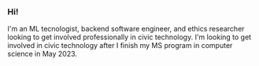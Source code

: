 ### Hi!

I'm an ML tecnologist, backend software engineer, and ethics researcher looking to get involved professionally in civic technology.  I'm looking to get involved in civic technology after I finish my MS program in computer science in May 2023.

<!--
**WrenMcQueary/WrenMcQueary** is a ✨ _special_ ✨ repository because its `README.md` (this file) appears on your GitHub profile.

Here are some ideas to get you started:

- 🔭 I’m currently working on ...
- 🌱 I’m currently learning ...
- 👯 I’m looking to collaborate on ...
- 🤔 I’m looking for help with ...
- 💬 Ask me about ...
- 📫 How to reach me: ...
- 😄 Pronouns: ...
- ⚡ Fun fact: ...
-->
